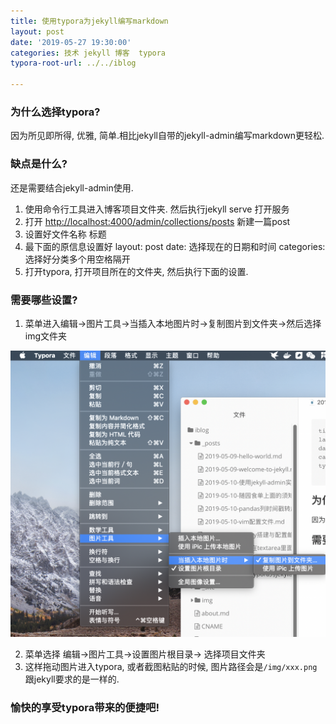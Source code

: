 ```yaml
---
title: 使用typora为jekyll编写markdown
layout: post
date: '2019-05-27 19:30:00'
categories: 技术 jekyll 博客  typora
typora-root-url: ../../iblog

---
```


### 为什么选择typora?

因为所见即所得, 优雅, 简单.相比jekyll自带的jekyll-admin编写markdown更轻松.

### 缺点是什么?

还是需要结合jekyll-admin使用. 

1. 使用命令行工具进入博客项目文件夹.  然后执行jekyll serve 打开服务
2. 打开 [http://localhost:4000/admin/collections/posts](http://localhost:4000/admin/collections/posts) 新建一篇post
3. 设置好文件名称  标题
4. 最下面的原信息设置好 layout: post  date: 选择现在的日期和时间  categories: 选择好分类多个用空格隔开  
5. 打开typora, 打开项目所在的文件夹, 然后执行下面的设置.

### 需要哪些设置?

1. 菜单进入编辑->图片工具->当插入本地图片时->复制图片到文件夹->然后选择img文件夹

![image-20190527194841697](/img/image-20190527194841697.png)

2. 菜单选择 编辑->图片工具->设置图片根目录-> 选择项目文件夹
3. 这样拖动图片进入typora, 或者截图粘贴的时候, 图片路径会是`/img/xxx.png`跟jekyll要求的是一样的.

### 愉快的享受typora带来的便捷吧!

